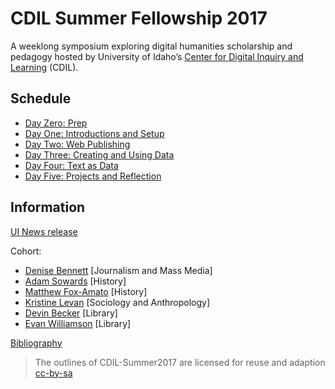 # CDIL Summer Fellowship 2017

A weeklong symposium exploring digital humanities scholarship and pedagogy hosted by University of Idaho’s [Center for Digital Inquiry and Learning](http://digital.lib.uidaho.edu/cdil/) (CDIL).

## Schedule

- [Day Zero: Prep](outlines/day-0.md)
- [Day One: Introductions and Setup](outlines/day-1.md)
- [Day Two: Web Publishing](outlines/day-2.md)
- [Day Three: Creating and Using Data](outlines/day-3.md)
- [Day Four: Text as Data](outlines/day-4.md)
- [Day Five: Projects and Reflection](outlines/day-5.md)

## Information

[UI News release](https://www.uidaho.edu/news/news-articles/news-releases/2017-february/020617-cdil)

Cohort:
- [Denise Bennett](https://github.com/denisebennett) [Journalism and Mass Media]
- [Adam Sowards](https://github.com/AdamMSowards) [History]
- [Matthew Fox-Amato](https://github.com/mfamato) [History]
- [Kristine Levan](https://github.com/kristinelevan) [Sociology and Anthropology]
- [Devin Becker](https://github.com/dcnb) [Library]
- [Evan Williamson](https://github.com/evanwill/) [Library]

[Bibliography](readings/bibliography.md)

> The outlines of CDIL-Summer2017 are licensed for reuse and adaption [cc-by-sa](https://creativecommons.org/licenses/by-sa/4.0/)
